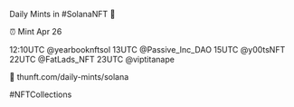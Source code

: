 Daily Mints in #SolanaNFT 🚀

⏰ Mint Apr 26

12:10UTC @yearbooknftsol
13UTC @Passive_Inc_DAO
15UTC @y00tsNFT
22UTC @FatLads_NFT
23UTC @viptitanape

🔗 thunft.com/daily-mints/solana

#NFTCollections